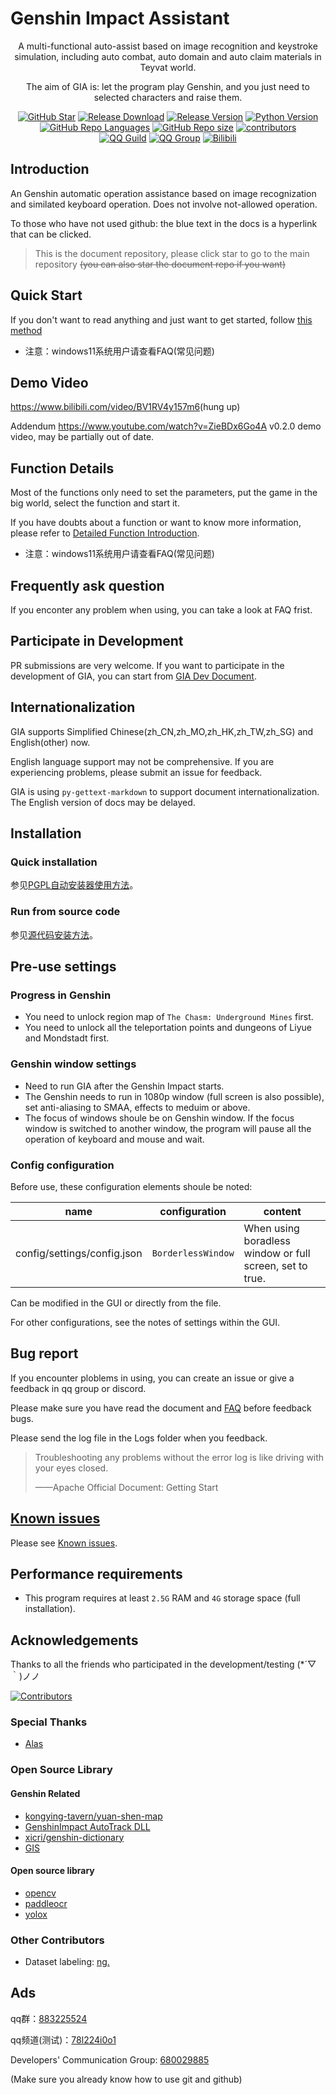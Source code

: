 # Genshin Impact Assistant

<div align="center">

A multi-functional auto-assist based on image recognition and keystroke simulation, including auto combat, auto domain and auto claim materials in Teyvat world.

The aim of GIA is: let the program play Genshin, and you just need to selected characters and raise them.

[![GitHub Star](https://img.shields.io/github/stars/infstellar/genshin_impact_assistant?style=flat-square)](https://github.com/infstellar/genshin_impact_assistant/stargazers)
[![Release Download](https://img.shields.io/github/downloads/infstellar/genshin_impact_assistant/total?style=flat-square)](https://github.com/infstellar/genshin_impact_assistant/releases/download/v0.6.0-beta.542/GIA_Launcher_v0.6.0.7z)
[![Release Version](https://img.shields.io/github/v/release/infstellar/genshin_impact_assistant?style=flat-square)](https://github.com/infstellar/genshin_impact_assistant/releases/latest)
[![Python Version](https://img.shields.io/badge/python-v3.7.6-blue?style=flat-square)](https://www.python.org/downloads/release/python-376/)
[![GitHub Repo Languages](https://img.shields.io/github/languages/top/infstellar/genshin_impact_assistant?style=flat-square)](https://github.com/infstellar/genshin_impact_assistant/search?l=Python)
[![GitHub Repo size](https://img.shields.io/github/repo-size/infstellar/genshin_impact_assistant?style=flat-square&color=3cb371)](https://github.com/infstellar/genshin_impact_assistant/)
[![contributors](https://img.shields.io/github/contributors/infstellar/genshin_impact_assistant?style=flat-square)](https://github.com/infstellar/genshin_impact_assistant/graphs/contributors)
</br>
[![QQ Guild](https://img.shields.io/badge/QQ%20Guild-78l224i0o1-blue.svg?style=flat-square&color=12b7f5&logo=tencentqq)](https://pd.qq.com/s/a376nvjoq)
[![QQ Group](https://img.shields.io/badge/QQ%20Group-883225524-blue.svg?style=flat-square&color=12b7f5&logo=tencentqq)](https://qm.qq.com/cgi-bin/qm/qr?_wv=1027&k=3CaUl6AyqWoM8nBm8nzcF5QrJIAPg-hL)
[![Bilibili](https://img.shields.io/badge/bilibili-infstellar-blue.svg?style=flat-square&logo=bilibili)](https://space.bilibili.com/313212782)<!-- ignore gettext -->

</div>

## Introduction

An Genshin automatic operation assistance based on image recognization and similated keyboard operation. Does not involve not-allowed operation.

To those who have not used github: the blue text in the docs is a hyperlink that can be clicked.

> This is the document repository, please click star to go to the main repository <del>(you can also star the document repo if you want)</del>

## Quick Start

If you don't want to read anything and just want to get started, follow [this method](jijiking.md)

- 注意：windows11系统用户请查看FAQ(常见问题)

## Demo Video

<https://www.bilibili.com/video/BV1RV4y157m6>(hung up)

Addendum <https://www.youtube.com/watch?v=ZieBDx6Go4A> v0.2.0 demo video, may be partially out of date.

## Function Details

Most of the functions only need to set the parameters, put the game in the big world, select the function and start it.

If you have doubts about a function or want to know more information, please refer to [Detailed Function Introduction](functions_detail.md).

- 注意：windows11系统用户请查看FAQ(常见问题)

## Frequently ask question

If you enconter any problem when using, you can take a look at FAQ frist.

## Participate in Development

PR submissions are very welcome. If you want to participate in the development of GIA, you can start from [GIA Dev Document](dev/).

## Internationalization

GIA supports Simplified Chinese(zh_CN,zh_MO,zh_HK,zh_TW,zh_SG) and English(other) now.

English language support may not be comprehensive. If you are experiencing problems, please submit an issue for feedback.

GIA is using `py-gettext-markdown` to support document internationalization. The English version of docs may be delayed.

## Installation

### Quick installation

参见[PGPL自动安装器使用方法](install.md)。

### Run from source code

参见[源代码安装方法](git_install.md)。

## Pre-use settings

### Progress in Genshin

- You need to unlock region map of `The Chasm: Underground Mines` first.
- You need to unlock all the teleportation points and dungeons of Liyue and Mondstadt first.

### Genshin window settings

- Need to run GIA after the Genshin Impact starts.
- The Genshin needs to run in 1080p window (full screen is also possible), set anti-aliasing to SMAA, effects to meduim or above.
- The focus of windows shoule be on Genshin window. If the focus window is switched to another window, the program will pause all the operation of keyboard and mouse and wait.

### Config configuration

Before use, these configuration elements shoule be noted:

| name                        | configuration      | content                                                  |
| --------------------------- | ------------------ | -------------------------------------------------------- |
| config/settings/config.json | `BorderlessWindow` | When using boradless window or full screen, set to true. |

Can be modified in the GUI or directly from the file.

For other configurations, see the notes of settings within the GUI.

## Bug report

If you encounter ploblems in using, you can create an issue or give a feedback in qq group or discord.

Please make sure you have read the document and [FAQ](FAQ.md) before feedback bugs.

Please send the log file in the Logs folder when you feedback.

> Troubleshooting any problems without the error log is like driving with your eyes closed.
>
> ——Apache Official Document: Getting Start

<!-- ## ERR Code

If the log outputs `ERR_CODE` or `WARN_CODE`, you can see the corresponding information in [ERROR_CODE](error_code.md). -->

## [Known issues](known_issues.md)

Please see [Known issues](known_issues.md).

## Performance requirements

- This program requires at least `2.5G` RAM and `4G` storage space (full installation).

## Acknowledgements

Thanks to all the friends who participated in the development/testing (\*´▽｀)ノノ

[![Contributors](https://contributors-img.web.app/image?repo=infstellar/genshin_impact_assistant)](https://github.com/infstellar/genshin_impact_assistant/graphs/contributors)

### Special Thanks

- [Alas](https://github.com/LmeSzinc/AzurLaneAutoScript)

### Open Source Library

#### Genshin Related

- [kongying-tavern/yuan-shen-map](https://github.com/kongying-tavern/yuan-shen-map)
- [GenshinImpact AutoTrack DLL](https://github.com/GengGode/cvAutoTrack)
- [xicri/genshin-dictionary](https://github.com/xicri/genshin-dictionary)
- [GIS](https://github.com/phonowell/genshin-impact-script)

#### Open source library

- [opencv](https://github.com/opencv/opencv)
- [paddleocr](https://github.com/PaddlePaddle/PaddleOCR)
- [yolox](https://github.com/Megvii-BaseDetection/YOLOX)

### Other Contributors

- Dataset labeling: [nɡ.](https://space.bilibili.com/396023811)

## Ads

qq群：[883225524](https://qm.qq.com/cgi-bin/qm/qr?_wv=1027&k=3CaUl6AyqWoM8nBm8nzcF5QrJIAPg-hL)

qq频道(测试)：[78l224i0o1](https://pd.qq.com/s/a376nvjoq)

Developers' Communication Group: [680029885](https://jq.qq.com/?_wv=1027&k=CGuTvCXU)

(Make sure you already know how to use git and github)
